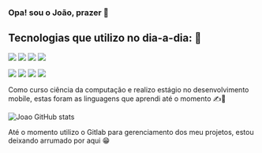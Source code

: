### Opa! sou o João, prazer 🥳

## Tecnologias que utilizo no dia-a-dia: 🤠

![](https://img.shields.io/badge/Flutter-02569B?style=for-the-badge&logo=flutter&logoColor=white)
![](https://img.shields.io/badge/Kotlin-0095D5?&style=for-the-badge&logo=kotlin&logoColor=white)
![](https://img.shields.io/badge/React_Native-20232A?style=for-the-badge&logo=react&logoColor=61DAFB)
![](https://img.shields.io/badge/C%23-239120?style=for-the-badge&logo=c-sharp&logoColor=white)

![](https://img.shields.io/badge/PostgreSQL-316192?style=for-the-badge&logo=postgresql&logoColor=white)
![](https://img.shields.io/badge/Android_Studio-3DDC84?style=for-the-badge&logo=android-studio&logoColor=white)
![](https://img.shields.io/badge/IntelliJ_IDEA-000000.svg?style=for-the-badge&logo=intellij-idea&logoColor=white)
![](https://img.shields.io/badge/Visual_Studio_Code-0078D4?style=for-the-badge&logo=visual%20studio%20code&logoColor=white)

Como curso ciência da computação e realizo estágio no desenvolvimento mobile, estas foram as linguagens que aprendi até o momento ✍💪

![Joao GitHub stats](https://github-readme-stats.vercel.app/api?username=JoaoChi&show_icons=true&theme=tokyonight)

Até o momento utilizo o Gitlab para gerenciamento dos meu projetos, estou deixando arrumado por aqui 😁
